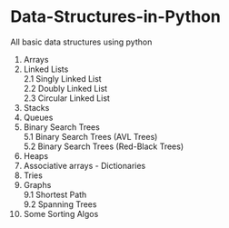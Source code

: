 # Data-Structures-in-Python
All basic data structures using python

1. Arrays
2. Linked Lists\
2.1 Singly Linked List\
2.2 Doubly Linked List\
2.3 Circular Linked List
3. Stacks
4. Queues
5. Binary Search Trees\
5.1 Binary Search Trees (AVL Trees)\
5.2 Binary Search Trees (Red-Black Trees)
6. Heaps
7. Associative arrays - Dictionaries
8. Tries
9. Graphs\
9.1 Shortest Path\
9.2 Spanning Trees
10. Some Sorting Algos
